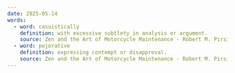 ```yaml
---
date: 2025-05-14
words:
  - word: casuistically
    definition: with excessive subtlety in analysis or argument.
    source: Zen and the Art of Motorcycle Maintenance - Robert M. Pirsig
  - word: pejorative
    definition: expressing contempt or disapproval.
    source: Zen and the Art of Motorcycle Maintenance - Robert M. Pirsig
---
```

